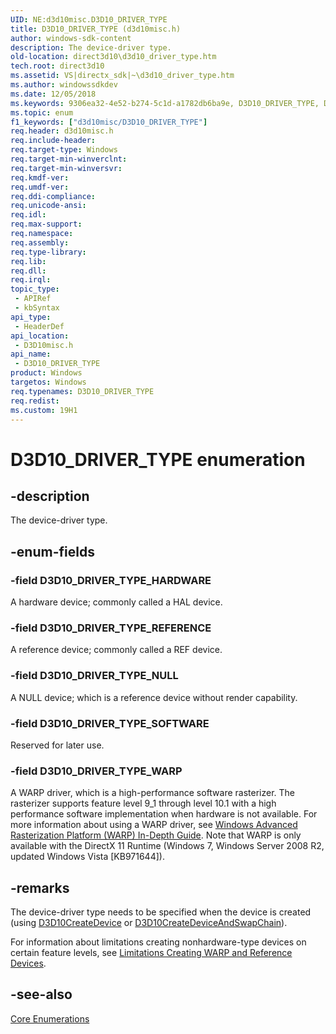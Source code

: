 ```yaml
---
UID: NE:d3d10misc.D3D10_DRIVER_TYPE
title: D3D10_DRIVER_TYPE (d3d10misc.h)
author: windows-sdk-content
description: The device-driver type.
old-location: direct3d10\d3d10_driver_type.htm
tech.root: direct3d10
ms.assetid: VS|directx_sdk|~\d3d10_driver_type.htm
ms.author: windowssdkdev
ms.date: 12/05/2018
ms.keywords: 9306ea32-4e52-b274-5c1d-a1782db6ba9e, D3D10_DRIVER_TYPE, D3D10_DRIVER_TYPE enumeration [Direct3D 10], D3D10_DRIVER_TYPE_HARDWARE, D3D10_DRIVER_TYPE_NULL, D3D10_DRIVER_TYPE_REFERENCE, D3D10_DRIVER_TYPE_SOFTWARE, D3D10_DRIVER_TYPE_WARP, d3d10misc/D3D10_DRIVER_TYPE, d3d10misc/D3D10_DRIVER_TYPE_HARDWARE, d3d10misc/D3D10_DRIVER_TYPE_NULL, d3d10misc/D3D10_DRIVER_TYPE_REFERENCE, d3d10misc/D3D10_DRIVER_TYPE_SOFTWARE, d3d10misc/D3D10_DRIVER_TYPE_WARP, direct3d10.d3d10_driver_type
ms.topic: enum
f1_keywords: ["d3d10misc/D3D10_DRIVER_TYPE"]
req.header: d3d10misc.h
req.include-header: 
req.target-type: Windows
req.target-min-winverclnt: 
req.target-min-winversvr: 
req.kmdf-ver: 
req.umdf-ver: 
req.ddi-compliance: 
req.unicode-ansi: 
req.idl: 
req.max-support: 
req.namespace: 
req.assembly: 
req.type-library: 
req.lib: 
req.dll: 
req.irql: 
topic_type:
 - APIRef
 - kbSyntax
api_type:
 - HeaderDef
api_location:
 - D3D10misc.h
api_name:
 - D3D10_DRIVER_TYPE
product: Windows
targetos: Windows
req.typenames: D3D10_DRIVER_TYPE
req.redist: 
ms.custom: 19H1
---
```


# D3D10_DRIVER_TYPE enumeration


## -description


The device-driver type.


## -enum-fields




### -field D3D10_DRIVER_TYPE_HARDWARE

A hardware device; commonly called a HAL device.


### -field D3D10_DRIVER_TYPE_REFERENCE

A reference device; commonly called a REF device.


### -field D3D10_DRIVER_TYPE_NULL

A NULL device; which is a reference device without render capability.


### -field D3D10_DRIVER_TYPE_SOFTWARE

Reserved for later use.


### -field D3D10_DRIVER_TYPE_WARP

A WARP driver, which is a high-performance software rasterizer. The rasterizer supports feature level 9_1 through level 10.1 with a 
        high performance software implementation when hardware is not available. For more information about using a WARP driver, see <a href="https://docs.microsoft.com/windows/desktop/direct3darticles/directx-warp">Windows Advanced Rasterization Platform (WARP) In-Depth Guide</a>.
        Note that WARP is only available with the DirectX 11 Runtime (Windows 7, Windows Server 2008 R2, updated Windows Vista [KB971644]).


## -remarks



The device-driver type needs to be specified when the device is created (using <a href="https://docs.microsoft.com/windows/desktop/api/d3d10misc/nf-d3d10misc-d3d10createdevice">D3D10CreateDevice</a> or <a href="https://docs.microsoft.com/windows/desktop/api/d3d10misc/nf-d3d10misc-d3d10createdeviceandswapchain">D3D10CreateDeviceAndSwapChain</a>). 

For information about limitations creating nonhardware-type devices on certain feature levels, see <a href="https://docs.microsoft.com/windows/desktop/direct3d11/overviews-direct3d-11-devices-limitations">Limitations Creating WARP and Reference Devices</a>.




## -see-also




<a href="https://docs.microsoft.com/windows/desktop/direct3d10/d3d10-graphics-reference-d3d10-core-enums">Core Enumerations</a>
 

 

